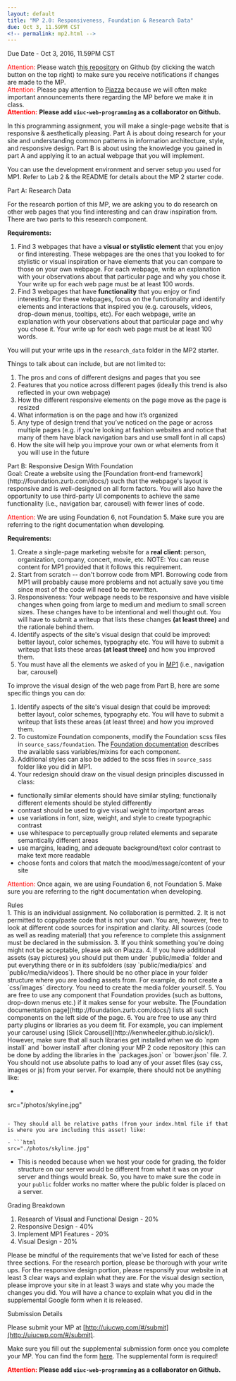 ```yaml
---
layout: default
title: "MP 2.0: Responsiveness, Foundation & Research Data"
due: Oct 3, 11.59PM CST
<!-- permalink: mp2.html -->
---
```

<span class="section-heading">Due Date - Oct 3, 2016, 11.59PM CST</span>

<span style="color: red"> Attention: </span> Please watch [this repository](https://github.com/uiuc-web-programming/mp2_starter) on Github (by clicking the watch button on the top right) to make sure you receive notifications if changes are made to the MP. <br>
<span style="color: red"> Attention: </span> Please pay attention to [Piazza](https://piazza.com/class/is4r0uppzfx4q9) because we will often make important announcements there regarding the MP before we make it in class. <br>
<span style="color: red"> **Attention:** </span> **Please add `uiuc-web-programming` as a collaborator on Github.**

In this programming assignment, you will make a single-page website that is responsive & aesthetically pleasing. Part A is about doing research for your site and understanding common patterns in information architecture, style, and responsive design. Part B is about using the knowledge you gained in part A and applying it to an actual webpage that you will implement.

You can use the development environment and server setup you used for MP1. Refer to Lab 2 & the README for details about the MP 2 starter code.

<div class="section-heading">Part A: Research Data</div>

<!-- We want you to search through different designs on Apropose’s site and create at least 2 trendsets  of 5-10 webpages each.  The first trendset should be focused on visual and stylistic elements that you’ve noticed. The webpages that you collect in this trendset are ones that you looked to for stylistic or visual inspiration or have elements that you can compare to those on your own site. The second trendset you create should be focused on functionality. In this trendset, focus on the functionality of webpages and identify  elements that inspired you (e.g. carousels, videos, drop-downs menus, tooltips ). A third (optional) trendset can be focused on the information architecture (or the content structure) of different webpages and how that inspired your own webpage.

Each webpage in a trendset should have an explanation with your observations about that particular page, why it’s in this trendset, and what conclusions you’ve drawn about it. Please add these explanations in the ‘notes’ box of each webpage in your trendset. -->

For the research portion of this MP, we are asking you to do research on other web pages that you find interesting and can draw inspiration from. There are two parts to this research component.

**Requirements:**

1. Find 3 webpages that have a **visual or stylistic element** that you enjoy or find interesting. These webpages are the ones that you looked to for stylistic or visual inspiration or have elements that you can compare to those on your own webpage. For each webpage, write an explanation with your observations about that particular page and why you chose it. Your write up for each web page must be at least 100 words.
2. Find 3 webpages that have **functionality** that you enjoy or find interesting. For these webpages, focus on the functionality and identify elements and interactions that inspired you (e.g. carousels, videos, drop-down menus, tooltips, etc). For each webpage, write an explanation with your observations about that particular page and why you chose it. Your write up for each web page must be at least 100 words.


You will put your write ups in the `research_data` folder in the MP2 starter.

Things to talk about can include, but are not limited to:

1. The pros and cons of different designs and pages that you see
2. Features that you notice across different pages (ideally this trend is also reflected in your own webpage)
3. How the different responsive elements on the page move as the page is resized
4. What information is on the page and how it’s organized
5. Any type of design trend that you’ve noticed on the page or across multiple pages (e.g. if you’re looking at fashion websites and notice that many of them have black navigation bars and use small font in all caps)
6. How the site will help you improve your own or what elements from it you will use in the future


<div class="section-heading">Part B: Responsive Design With Foundation</div>
Goal: Create a  website using the [Foundation front-end framework](http://foundation.zurb.com/docs/) such that the webpage's layout is responsive and is well-designed on all form factors. You will also have the opportunity to use third-party UI components to achieve the same functionality (i.e., navigation bar, carousel) with fewer lines of code.

<span style="color: red"> Attention: </span> We are using Foundation 6, not Foundation 5. Make sure you are referring to the right documentation when developing.

**Requirements:**

1. Create a single-page marketing website for a **real client**: person, organization, company, concert, movie, etc. NOTE: You can reuse content for MP1 provided that it follows this requirement.
2. Start from scratch -- don't borrow code from MP1. Borrowing code from MP1 will probably cause more problems and not actually save you time since most of the code will need to be rewritten.
3. Responsiveness: Your webpage needs to be responsive and have visible changes when going from large to medium and medium to small screen sizes. These changes have to be intentional and well thought out. You will have to submit a writeup that lists these changes **(at least three)** and the rationale behind them.
4. Identify aspects of the site's visual design that could be improved: better layout, color schemes, typography etc. You will have to submit a writeup that lists these areas **(at least three)** and how you improved them.
5. You must have all the elements we asked of you in [MP1](https://uiuc-web-programming.github.io/fa2016/MP-1) (i.e., navigation bar, carousel)


To improve the visual design of the web page from Part B, here are some specific things you can do:

1. Identify aspects of the site's visual design that could be improved: better layout, color schemes, typography etc. You will have to submit a writeup that lists these areas (at least three) and how you improved them.
2. To customize Foundation components, modify the Foundation scss files in `source_sass/foundation`. The [Foundation documentation](http://foundation.zurb.com/docs/) describes the available sass variables/mixins for each component.
3. Additional styles can also be added to the scss files in `source_sass` folder like you did in MP1.
4. Your redesign should draw on the visual design principles discussed in class:
 + functionally similar elements should have similar styling; functionally different elements should be styled differently
 + contrast should be used to give visual weight to important areas
 + use variations in font, size, weight, and style to create typographic contrast
 + use whitespace to perceptually group related elements and separate semantically different areas
 + use margins, leading, and adequate background/text color contrast to make text more readable
 + choose fonts and colors that match the mood/message/content of your site


<span style="color: red"> Attention: </span> Once again, we are using Foundation 6, not Foundation 5. Make sure you are referring to the right documentation when developing.


<div class="section-heading">Rules</div>
1. This is an individual assignment. No collaboration is permitted.
2. It is not permitted to copy/paste code that is not your own. You are, however, free to look at different code sources for inspiration and clarity. All sources (code as well as reading material) that you reference to complete this assignment must be declared in the submission.
3. If you think something you're doing might not be acceptable, please ask on Piazza.
4. If you have additional assets (say pictures) you should put them under `public/media` folder and put everything there or in its subfolders (say `public/media/pics` and `public/media/videos`). There should be no other place in your folder structure where you are loading assets from. For example, do not create a `css/images` directory. You need to create the media folder yourself.
5. You are free to use any component that Foundation provides (such as buttons, drop-down menus etc.) if it makes sense for your website. The [Foundation documentation page](http://foundation.zurb.com/docs/) lists all such components on the left side of the page.
6. You are free to use any third party plugins or libraries as you deem fit. For example, you can implement your carousel using [Slick Carousel](http://kenwheeler.github.io/slick/). However, make sure that all such libraries get installed when we do `npm install` and `bower install` after cloning your MP 2 code repository (this can be done by adding the libraries in the `packages.json` or `bower.json` file.
7. You should not use absolute paths to load any of your asset files (say css, images or js) from your server. For example, there should not be anything like:

- ```html
src="/photos/skyline.jpg"
```

- They should all be relative paths (from your index.html file if that is where you are including this asset) like:

- ```html
src="./photos/skyline.jpg"
```
- This is needed because when we host your code for grading, the folder structure on our server would be different from what it was on your server and things would break. So, you have to make sure the code in your `public` folder works no matter where the public folder is placed on a server.


<div class="section-heading">Grading Breakdown</div>

1. Research of Visual and Functional Design - 20%
2. Responsive Design - 40%
3. Implement MP1 Features - 20%
4. Visual Design - 20%
 
Please be mindful of the requirements that we've listed for each of these three sections. For the research portion, please be thorough with your write ups. For the responsive design portion, please responsify your website in at least 3 clear ways and explain what they are. For the visual design section, please improve your site in at least 3 ways and state why you made the changes you did. You will have a chance to explain what you did in the supplemental Google form when it is released.

<div class="section-heading">Submission Details</div>

Please submit your MP at [http://uiucwp.com/#/submit](http://uiucwp.com/#/submit).

Make sure you fill out the supplemental submission form once you complete your MP. You can find the form [here](https://docs.google.com/forms/d/e/1FAIpQLSdso5eLsMbagg6dVhMIJB4HoC_fQe7IH6HKTxRByF2Nc3hXBA/viewform). The supplemental form is required!

<span style="color: red"> **Attention:** </span> **Please add `uiuc-web-programming` as a collaborator on Github.**
